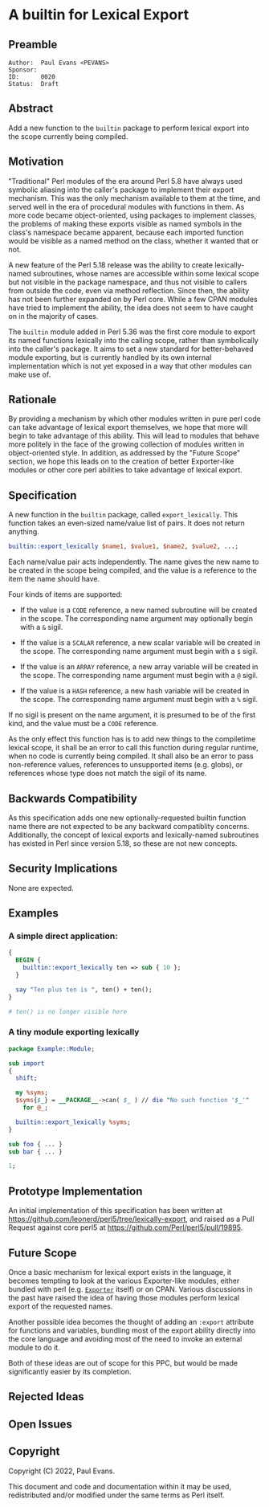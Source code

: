 # A builtin for Lexical Export

## Preamble

    Author:  Paul Evans <PEVANS>
    Sponsor:
    ID:      0020
    Status:  Draft

## Abstract

Add a new function to the `builtin` package to perform lexical export into the scope currently being compiled.

## Motivation

"Traditional" Perl modules of the era around Perl 5.8 have always used symbolic aliasing into the caller's package to implement their export mechanism. This was the only mechanism available to them at the time, and served well in the era of procedural modules with functions in them. As more code became object-oriented, using packages to implement classes, the problems of making these exports visible as named symbols in the class's namespace became apparent, because each imported function would be visible as a named method on the class, whether it wanted that or not.

A new feature of the Perl 5.18 release was the ability to create lexically-named subroutines, whose names are accessible within some lexical scope but not visible in the package namespace, and thus not visible to callers from outside the code, even via method reflection. Since then, the ability has not been further expanded on by Perl core. While a few CPAN modules have tried to implement the ability, the idea does not seem to have caught on in the majority of cases.

The `builtin` module added in Perl 5.36 was the first core module to export its named functions lexically into the calling scope, rather than symbolically into the caller's package. It aims to set a new standard for better-behaved module exporting, but is currently handled by its own internal implementation which is not yet exposed in a way that other modules can make use of.

## Rationale

By providing a mechanism by which other modules written in pure perl code can take advantage of lexical export themselves, we hope that more will begin to take advantage of this ability. This will lead to modules that behave more politely in the face of the growing collection of modules written in object-oriented style. In addition, as addressed by the "Future Scope" section, we hope this leads on to the creation of better Exporter-like modules or other core perl abilities to take advantage of lexical export.

## Specification

A new function in the `builtin` package, called `export_lexically`. This function takes an even-sized name/value list of pairs. It does not return anything.

```perl
builtin::export_lexically $name1, $value1, $name2, $value2, ...;
```

Each name/value pair acts independently. The name gives the new name to be created in the scope being compiled, and the value is a reference to the item the name should have.

Four kinds of items are supported:

+ If the value is a `CODE` reference, a new named subroutine will be created in the scope. The corresponding name argument may optionally begin with a `&` sigil.

+ If the value is a `SCALAR` reference, a new scalar variable will be created in the scope. The corresponding name argument must begin with a `$` sigil.

+ If the value is an `ARRAY` reference, a new array variable will be created in the scope. The corresponding name argument must begin with a `@` sigil.

+ If the value is a `HASH` reference, a new hash variable will be created in the scope. The corresponding name argument must begin with a `%` sigil.

If no sigil is present on the name argument, it is presumed to be of the first kind, and the value must be a `CODE` reference.

As the only effect this function has is to add new things to the compiletime lexical scope, it shall be an error to call this function during regular runtime, when no code is currently being compiled. It shall also be an error to pass non-reference values, references to unsupported items (e.g. globs), or references whose type does not match the sigil of its name.

## Backwards Compatibility

As this specification adds one new optionally-requested builtin function name there are not expected to be any backward compatiblity concerns. Additionally, the concept of lexical exports and lexically-named subroutines has existed in Perl since version 5.18, so these are not new concepts.

## Security Implications

None are expected.

## Examples

### A simple direct application:

```perl
{
  BEGIN {
    builtin::export_lexically ten => sub { 10 };
  }

  say "Ten plus ten is ", ten() + ten();
}

# ten() is no longer visible here
```

### A tiny module exporting lexically

```perl
package Example::Module;

sub import
{
  shift;

  my %syms;
  $syms{$_} = __PACKAGE__->can( $_ ) // die "No such function '$_'"
    for @_;

  builtin::export_lexically %syms;
}

sub foo { ... }
sub bar { ... }

1;
```

## Prototype Implementation

An initial implementation of this specification has been written at https://github.com/leonerd/perl5/tree/lexically-export, and raised as a Pull Request against core perl5 at https://github.com/Perl/perl5/pull/19895.

## Future Scope

Once a basic mechanism for lexical export exists in the language, it becomes tempting to look at the various Exporter-like modules, either bundled with perl (e.g. [`Exporter`](https://metacpan.org/pod/Exporter) itself) or on CPAN. Various discussions in the past have raised the idea of having those modules perform lexical export of the requested names.

Another possible idea becomes the thought of adding an `:export` attribute for functions and variables, bundling most of the export ability directly into the core language and avoiding most of the need to invoke an external module to do it.

Both of these ideas are out of scope for this PPC, but would be made significantly easier by its completion.

## Rejected Ideas

## Open Issues

## Copyright

Copyright (C) 2022, Paul Evans.

This document and code and documentation within it may be used, redistributed and/or modified under the same terms as Perl itself.
